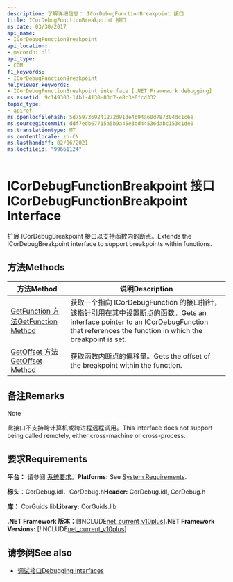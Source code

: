 ```yaml
---
description: 了解详细信息： ICorDebugFunctionBreakpoint 接口
title: ICorDebugFunctionBreakpoint 接口
ms.date: 03/30/2017
api_name:
- ICorDebugFunctionBreakpoint
api_location:
- mscordbi.dll
api_type:
- COM
f1_keywords:
- ICorDebugFunctionBreakpoint
helpviewer_keywords:
- ICorDebugFunctionBreakpoint interface [.NET Framework debugging]
ms.assetid: 9c149303-14b1-4138-83d7-e8c3e0fcd332
topic_type:
- apiref
ms.openlocfilehash: 5d7597369241272d91de4b94a60d787304dc1c6e
ms.sourcegitcommit: ddf7edb67715a5b9a45e3dd44536dabc153c1de0
ms.translationtype: MT
ms.contentlocale: zh-CN
ms.lasthandoff: 02/06/2021
ms.locfileid: "99661124"
---
```

# <a name="icordebugfunctionbreakpoint-interface"></a><span data-ttu-id="c25cc-103">ICorDebugFunctionBreakpoint 接口</span><span class="sxs-lookup"><span data-stu-id="c25cc-103">ICorDebugFunctionBreakpoint Interface</span></span>

<span data-ttu-id="c25cc-104">扩展 ICorDebugBreakpoint 接口以支持函数内的断点。</span><span class="sxs-lookup"><span data-stu-id="c25cc-104">Extends the ICorDebugBreakpoint interface to support breakpoints within functions.</span></span>  
  
## <a name="methods"></a><span data-ttu-id="c25cc-105">方法</span><span class="sxs-lookup"><span data-stu-id="c25cc-105">Methods</span></span>  
  
|<span data-ttu-id="c25cc-106">方法</span><span class="sxs-lookup"><span data-stu-id="c25cc-106">Method</span></span>|<span data-ttu-id="c25cc-107">说明</span><span class="sxs-lookup"><span data-stu-id="c25cc-107">Description</span></span>|  
|------------|-----------------|  
|[<span data-ttu-id="c25cc-108">GetFunction 方法</span><span class="sxs-lookup"><span data-stu-id="c25cc-108">GetFunction Method</span></span>](icordebugfunctionbreakpoint-getfunction-method.md)|<span data-ttu-id="c25cc-109">获取一个指向 ICorDebugFunction 的接口指针，该指针引用在其中设置断点的函数。</span><span class="sxs-lookup"><span data-stu-id="c25cc-109">Gets an interface pointer to an ICorDebugFunction that references the function in which the breakpoint is set.</span></span>|  
|[<span data-ttu-id="c25cc-110">GetOffset 方法</span><span class="sxs-lookup"><span data-stu-id="c25cc-110">GetOffset Method</span></span>](icordebugfunctionbreakpoint-getoffset-method.md)|<span data-ttu-id="c25cc-111">获取函数内断点的偏移量。</span><span class="sxs-lookup"><span data-stu-id="c25cc-111">Gets the offset of the breakpoint within the function.</span></span>|  
  
## <a name="remarks"></a><span data-ttu-id="c25cc-112">备注</span><span class="sxs-lookup"><span data-stu-id="c25cc-112">Remarks</span></span>  
  
> [!NOTE]
> <span data-ttu-id="c25cc-113">此接口不支持跨计算机或跨进程远程调用。</span><span class="sxs-lookup"><span data-stu-id="c25cc-113">This interface does not support being called remotely, either cross-machine or cross-process.</span></span>  
  
## <a name="requirements"></a><span data-ttu-id="c25cc-114">要求</span><span class="sxs-lookup"><span data-stu-id="c25cc-114">Requirements</span></span>  

 <span data-ttu-id="c25cc-115">**平台：** 请参阅 [系统要求](../../get-started/system-requirements.md)。</span><span class="sxs-lookup"><span data-stu-id="c25cc-115">**Platforms:** See [System Requirements](../../get-started/system-requirements.md).</span></span>  
  
 <span data-ttu-id="c25cc-116">**标头**：CorDebug.idl、CorDebug.h</span><span class="sxs-lookup"><span data-stu-id="c25cc-116">**Header:** CorDebug.idl, CorDebug.h</span></span>  
  
 <span data-ttu-id="c25cc-117">**库：** CorGuids.lib</span><span class="sxs-lookup"><span data-stu-id="c25cc-117">**Library:** CorGuids.lib</span></span>  
  
 <span data-ttu-id="c25cc-118">**.NET Framework 版本：**[!INCLUDE[net_current_v10plus](../../../../includes/net-current-v10plus-md.md)]</span><span class="sxs-lookup"><span data-stu-id="c25cc-118">**.NET Framework Versions:** [!INCLUDE[net_current_v10plus](../../../../includes/net-current-v10plus-md.md)]</span></span>  
  
## <a name="see-also"></a><span data-ttu-id="c25cc-119">请参阅</span><span class="sxs-lookup"><span data-stu-id="c25cc-119">See also</span></span>

- [<span data-ttu-id="c25cc-120">调试接口</span><span class="sxs-lookup"><span data-stu-id="c25cc-120">Debugging Interfaces</span></span>](debugging-interfaces.md)

